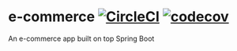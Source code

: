 # e-commerce [![CircleCI](https://circleci.com/gh/prajesh-ananthan/e-commerce.svg?style=shield)](https://circleci.com/gh/prajesh-ananthan/e-commerce) [![codecov](https://codecov.io/gh/prajesh-ananthan/e-commerce/branch/master/graph/badge.svg)](https://codecov.io/gh/prajesh-ananthan/e-commerce)

An e-commerce app built on top Spring Boot